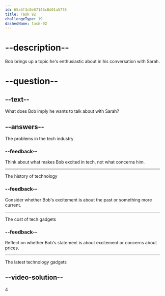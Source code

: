 ```yaml
---
id: 65a4f3c0e87146c0d01a57f8
title: Task 92
challengeType: 19
dashedName: task-92
---
```


<!--
AUDIO REFERENCE:
Bob: Hey, Sarah, do you know what really gets me excited about tech? It's all those amazing gadgets!
-->

# --description--

Bob brings up a topic he's enthusiastic about in his conversation with Sarah.

# --question--

## --text--

What does Bob imply he wants to talk about with Sarah?

## --answers--

The problems in the tech industry

### --feedback--

Think about what makes Bob excited in tech, not what concerns him.

---

The history of technology

### --feedback--

Consider whether Bob's excitement is about the past or something more current.

---

The cost of tech gadgets

### --feedback--

Reflect on whether Bob's statement is about excitement or concerns about prices.

---

The latest technology gadgets

## --video-solution--

4
